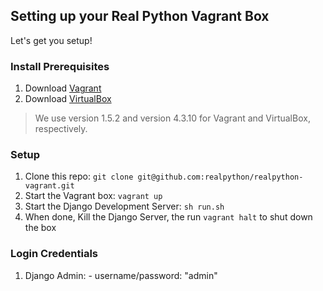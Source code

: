 ## Setting up your Real Python Vagrant Box

Let's get you setup!

### Install Prerequisites

1. Download [Vagrant](http://www.vagrantup.com/)
1. Download [VirtualBox](https://www.virtualbox.org/)

> We use version 1.5.2 and version 4.3.10 for Vagrant and VirtualBox, respectively.

### Setup

1. Clone this repo: `git clone git@github.com:realpython/realpython-vagrant.git`
1. Start the Vagrant box: `vagrant up`
1. Start the Django Development Server: `sh run.sh`
1. When done, Kill the Django Server, the run `vagrant halt` to shut down the box

### Login Credentials

1. Django Admin: - username/password: "admin"
